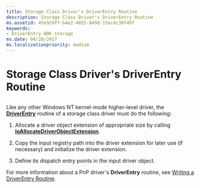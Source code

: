 ```yaml
---
title: Storage Class Driver's DriverEntry Routine
description: Storage Class Driver's DriverEntry Routine
ms.assetid: 45e929ff-b4e2-4855-8498-15ec4c30f497
keywords:
- DriverEntry WDK storage
ms.date: 04/20/2017
ms.localizationpriority: medium
---
```


# Storage Class Driver's DriverEntry Routine


## <span id="ddk_storage_class_drivers_driverentry_routine_kg"></span><span id="DDK_STORAGE_CLASS_DRIVERS_DRIVERENTRY_ROUTINE_KG"></span>


Like any other Windows NT kernel-mode higher-level driver, the [**DriverEntry**](https://docs.microsoft.com/windows-hardware/drivers/ddi/wdm/nc-wdm-driver_initialize) routine of a storage class driver must do the following:

1.  Allocate a driver object extension of appropriate size by calling [**IoAllocateDriverObjectExtension**](https://docs.microsoft.com/windows-hardware/drivers/ddi/wdm/nf-wdm-ioallocatedriverobjectextension).

2.  Copy the input registry path into the driver extension for later use (if necessary) and initialize the driver extension.

3.  Define its dispatch entry points in the input driver object.

For more information about a PnP driver's **DriverEntry** routine, see [Writing a DriverEntry Routine](https://docs.microsoft.com/windows-hardware/drivers/kernel/writing-a-driverentry-routine).

 

 




